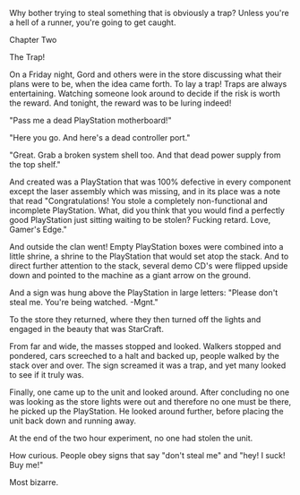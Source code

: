
 

 

 

 

 

 

 

 

 

 




Why bother trying to steal something that is obviously a trap?  Unless you're a hell of a runner, you're going to get caught. 













Chapter Two


The Trap!

On a Friday night, Gord and others were in the store discussing what their plans were to be, when the idea came forth.  To lay a trap!
Traps are always entertaining.  Watching someone look around to decide if the risk is worth the reward.  And tonight, the reward was to be luring indeed!

"Pass me a dead PlayStation motherboard!"

"Here you go.  And here's a dead controller port."

"Great.  Grab a broken system shell too.  And that dead power supply from the top shelf."

And created was a PlayStation that was 100% defective in every component except the laser assembly which was missing, and in its place was a note that read "Congratulations!  You stole a completely non-functional  and incomplete PlayStation.  What, did you think that you would find a perfectly good PlayStation just sitting waiting to be stolen?  Fucking retard.  Love, Gamer's Edge."

And outside the clan went!  Empty PlayStation boxes were combined into a little shrine, a shrine to the PlayStation that would set atop the stack.  And to direct further attention to the stack, several demo CD's were flipped upside down and pointed to the machine as a giant arrow on the ground.

And a sign was hung above the PlayStation in large letters: "Please don't steal me.  You're being watched.  -Mgnt."

To the store they returned, where they then turned off the lights and engaged in the beauty that was StarCraft. 

From far and wide, the masses stopped and looked.  Walkers stopped and pondered, cars screeched to a halt and backed up, people walked by the stack over and over.  The sign screamed it was a trap, and yet many looked to see if it truly was.

Finally, one came up to the unit and looked around.  After concluding no one was looking as the store lights were out and therefore no one must be there, he picked up the PlayStation.  He looked around further, before placing the unit back down and running away.

At the end of the two hour experiment, no one had stolen the unit.

How curious.  People obey signs that say "don't steal me" and "hey! I suck! Buy me!" 

Most bizarre.


 

 

 
 